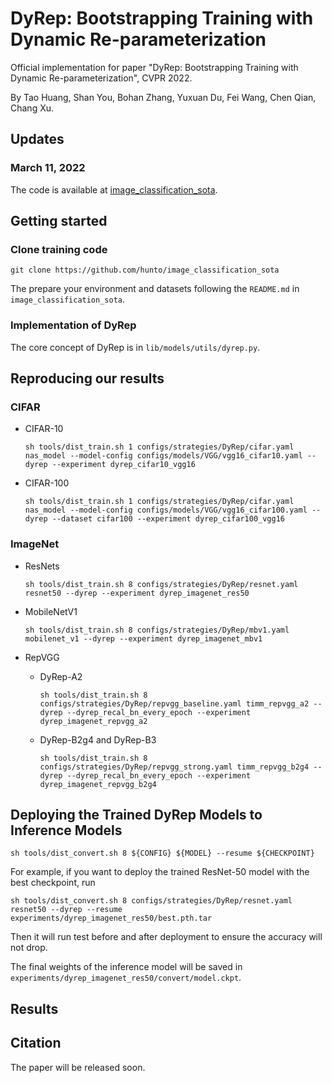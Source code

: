 # DyRep: Bootstrapping Training with Dynamic Re-parameterization 
Official implementation for paper "DyRep: Bootstrapping Training with Dynamic Re-parameterization", CVPR 2022.

By Tao Huang, Shan You, Bohan Zhang, Yuxuan Du, Fei Wang, Chen Qian, Chang Xu.

## Updates  

### March 11, 2022  
The code is available at [image_classification_sota](https://github.com/hunto/image_classification_sota).

## Getting started  
### Clone training code  
```
git clone https://github.com/hunto/image_classification_sota
```

The prepare your environment and datasets following the `README.md` in `image_classification_sota`.

### Implementation of DyRep  
The core concept of DyRep is in `lib/models/utils/dyrep.py`.

## Reproducing our results  
### CIFAR  
* CIFAR-10
    ```
    sh tools/dist_train.sh 1 configs/strategies/DyRep/cifar.yaml nas_model --model-config configs/models/VGG/vgg16_cifar10.yaml --dyrep --experiment dyrep_cifar10_vgg16
    ```
* CIFAR-100
    ```
    sh tools/dist_train.sh 1 configs/strategies/DyRep/cifar.yaml nas_model --model-config configs/models/VGG/vgg16_cifar100.yaml --dyrep --dataset cifar100 --experiment dyrep_cifar100_vgg16
    ```

### ImageNet  
* ResNets  
    ```
    sh tools/dist_train.sh 8 configs/strategies/DyRep/resnet.yaml resnet50 --dyrep --experiment dyrep_imagenet_res50
    ```

* MobileNetV1
    ```
    sh tools/dist_train.sh 8 configs/strategies/DyRep/mbv1.yaml mobilenet_v1 --dyrep --experiment dyrep_imagenet_mbv1
    ```

* RepVGG
    * DyRep-A2
        ```
        sh tools/dist_train.sh 8 configs/strategies/DyRep/repvgg_baseline.yaml timm_repvgg_a2 --dyrep --dyrep_recal_bn_every_epoch --experiment dyrep_imagenet_repvgg_a2
        ```
    * DyRep-B2g4 and DyRep-B3
        ```
        sh tools/dist_train.sh 8 configs/strategies/DyRep/repvgg_strong.yaml timm_repvgg_b2g4 --dyrep --dyrep_recal_bn_every_epoch --experiment dyrep_imagenet_repvgg_b2g4
        ```

## Deploying the Trained DyRep Models to Inference Models  
```
sh tools/dist_convert.sh 8 ${CONFIG} ${MODEL} --resume ${CHECKPOINT}
```

For example, if you want to deploy the trained ResNet-50 model with the best checkpoint, run  
```
sh tools/dist_convert.sh 8 configs/strategies/DyRep/resnet.yaml resnet50 --dyrep --resume experiments/dyrep_imagenet_res50/best.pth.tar
```

Then it will run test before and after deployment to ensure the accuracy will not drop.

The final weights of the inference model will be saved in `experiments/dyrep_imagenet_res50/convert/model.ckpt`.

## Results  

## Citation  
The paper will be released soon.
